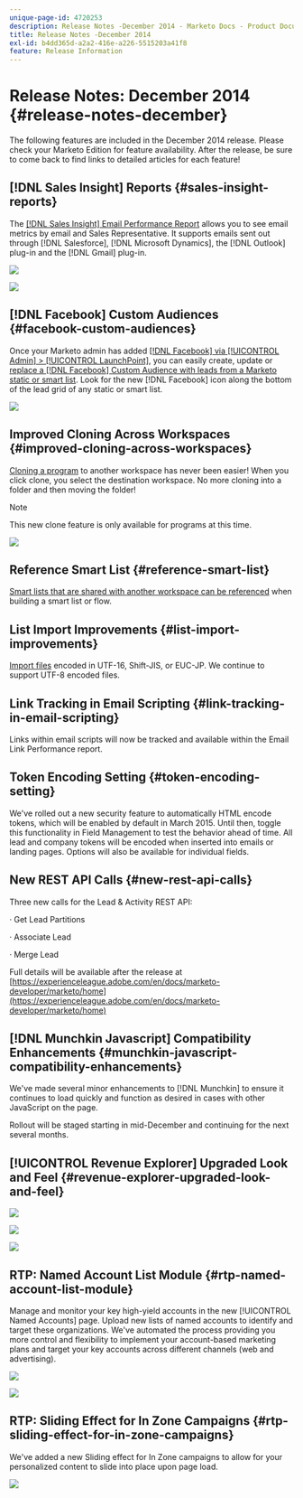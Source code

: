 ```yaml
---
unique-page-id: 4720253
description: Release Notes -December 2014 - Marketo Docs - Product Documentation
title: Release Notes -December 2014
exl-id: b4dd365d-a2a2-416e-a226-5515203a41f8
feature: Release Information
---
```

# Release Notes: December 2014 {#release-notes-december}

The following features are included in the December 2014 release. Please check your Marketo Edition for feature availability. After the release, be sure to come back to find links to detailed articles for each feature!

## [!DNL Sales Insight] Reports {#sales-insight-reports}

The [[!DNL Sales Insight] Email Performance Report](/help/marketo/product-docs/marketo-sales-insight/msi-for-salesforce/features/performance-reports/sales-insight-email-performance-report.md) allows you to see email metrics by email and Sales Representative. It supports emails sent out through [!DNL Salesforce], [!DNL Microsoft Dynamics], the [!DNL Outlook] plug-in and the [!DNL Gmail] plug-in.

![](assets/image2014-12-5-11-3a5-3a46.png)

![](assets/image2014-12-5-11-3a5-3a55.png)

## [!DNL Facebook] Custom Audiences {#facebook-custom-audiences}

Once your Marketo admin has added [[!DNL Facebook] via [!UICONTROL Admin] > [!UICONTROL LaunchPoint]](/help/marketo/product-docs/demand-generation/ad-network-integrations/add-facebook-custom-audiences-as-a-launchpoint-service.md), you can easily create, update or [replace a [!DNL Facebook] Custom Audience with leads from a Marketo static or smart list](/help/marketo/product-docs/demand-generation/facebook/create-a-custom-audience-in-facebook.md). Look for the new [!DNL Facebook] icon along the bottom of the lead grid of any static or smart list.

![](assets/image2014-12-5-11-3a6-3a28.png)

## Improved Cloning Across Workspaces  {#improved-cloning-across-workspaces}

[Cloning a program](/help/marketo/product-docs/core-marketo-concepts/programs/working-with-programs/clone-a-program.md) to another workspace has never been easier! When you click clone, you select the destination workspace. No more cloning into a folder and then moving the folder!

>[!NOTE]
>
>This new clone feature is only available for programs at this time.

![](assets/image2014-12-5-11-3a7-3a13.png)

## Reference Smart List {#reference-smart-list}

[Smart lists that are shared with another workspace can be referenced](/help/marketo/product-docs/core-marketo-concepts/smart-lists-and-static-lists/using-smart-lists/reference-a-list-or-smart-list-across-workspaces.md) when building a smart list or flow.

## List Import Improvements {#list-import-improvements}

[Import files](/help/marketo/getting-started/quick-wins/import-a-list-of-people.md) encoded in UTF-16, Shift-JIS, or EUC-JP. We continue to support UTF-8 encoded files.

## Link Tracking in Email Scripting {#link-tracking-in-email-scripting}

Links within email scripts will now be tracked and available within the Email Link Performance report.

## Token Encoding Setting {#token-encoding-setting}

We've rolled out a new security feature to automatically HTML encode tokens, which will be enabled by default in March 2015. Until then, toggle this functionality in Field Management to test the behavior ahead of time. All lead and company tokens will be encoded when inserted into emails or landing pages. Options will also be available for individual fields.

## New REST API Calls {#new-rest-api-calls}

Three new calls for the Lead & Activity REST API:

· Get Lead Partitions

· Associate Lead

· Merge Lead

Full details will be available after the release at [https://experienceleague.adobe.com/en/docs/marketo-developer/marketo/home](https://experienceleague.adobe.com/en/docs/marketo-developer/marketo/home)

## [!DNL Munchkin Javascript] Compatibility Enhancements {#munchkin-javascript-compatibility-enhancements}

We've made several minor enhancements to [!DNL Munchkin] to ensure it continues to load quickly and function as desired in cases with other JavaScript on the page.

Rollout will be staged starting in mid-December and continuing for the next several months.

## [!UICONTROL Revenue Explorer] Upgraded Look and Feel {#revenue-explorer-upgraded-look-and-feel}

![](assets/image2014-12-5-11-3a8-3a4.png)

![](assets/image2014-12-5-11-3a8-3a14.png)

![](assets/image2014-12-5-11-3a8-3a36.png)

## RTP: Named Account List Module {#rtp-named-account-list-module}

Manage and monitor your key high-yield accounts in the new [!UICONTROL Named Accounts] page. Upload new lists of named accounts to identify and target these organizations. We've automated the process providing you more control and flexibility to implement your account-based marketing plans and target your key accounts across different channels (web and advertising).

![](assets/image2014-12-5-11-3a8-3a56.png)

![](assets/image2014-12-5-11-3a9-3a10.png)

## RTP: Sliding Effect for In Zone Campaigns {#rtp-sliding-effect-for-in-zone-campaigns}

We've added a new Sliding effect for In Zone campaigns to allow for your personalized content to slide into place upon page load.

![](assets/image2014-12-5-11-3a9-3a34.png)
